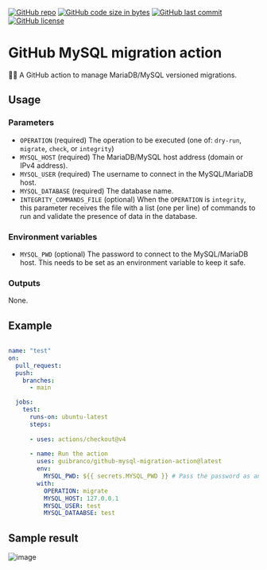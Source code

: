 [![GitHub repo](https://img.shields.io/badge/GitHub-guibranco%2Fgithub--mysql--migration--action-green.svg?style=plastic&logo=github)](https://github.com/guibranco/github-mysql-migration-action "shields.io")
[![GitHub code size in bytes](https://img.shields.io/github/languages/code-size/guibranco/github-mysql-migration-action?color=green&label=Code%20size&style=plastic&logo=github)](https://github.com/guibranco/github-mysql-migration-action "shields.io")
[![GitHub last commit](https://img.shields.io/github/last-commit/guibranco/github-mysql-migration-action?color=green&logo=github&style=plastic&label=Last%20commit)](https://github.com/guibranco/github-mysql-migration-action "shields.io")
[![GitHub license](https://img.shields.io/github/license/guibranco/github-mysql-migration-action?color=green&logo=github&style=plastic&label=License)](https://github.com/guibranco/github-mysql-migration-action "shields.io")

# GitHub MySQL migration action

🧰🎲 A GitHub action to manage MariaDB/MySQL versioned migrations.

## Usage

### Parameters

* `OPERATION` (required)
The operation to be executed (one of: `dry-run`, `migrate`, `check`, or `integrity`)
* `MYSQL_HOST` (required)
The MariaDB/MySQL host address (domain or IPv4 address).
* `MYSQL_USER` (required)
The username to connect in the MySQL/MariaDB host.
* `MYSQL_DATABASE` (required)
The database name.
* `INTEGRITY_COMMANDS_FILE` (optional)
When the `OPERATION` is `integrity`, this parameter receives the file with a list (one per line) of commands to run and validate the presence of data in the database.

### Environment variables

* `MYSQL_PWD` (optional)
The password to connect to the MySQL/MariaDB host. This needs to be set as an environment variable to keep it safe.

### Outputs

None.

## Example

```yml

name: "test"
on:
  pull_request:
  push:
    branches:
      - main

  jobs:
    test:
      runs-on: ubuntu-latest
      steps:
      
      - uses: actions/checkout@v4
  
      - name: Run the action
        uses: guibranco/github-mysql-migration-action@latest
        env:
          MYSQL_PWD: ${{ secrets.MYSQL_PWD }} # Pass the password as an environment variable to keep it secret.
        with:
          OPERATION: migrate
          MYSQL_HOST: 127.0.0.1
          MYSQL_USER: test
          MYSQL_DATAABSE: test          
```

## Sample result

![image](https://github.com/user-attachments/assets/fa126c06-c907-4e59-962b-1211ad7faaff)
